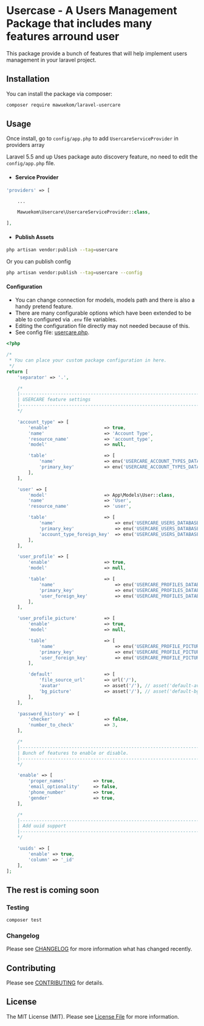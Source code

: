 # Usercase - A Users Management Package that includes many features arround user

This package provide a bunch of features that will help implement users management in your laravel project.

## Installation

You can install the package via composer:

```bash
composer require mawuekom/laravel-usercare
```

## Usage

Once install, go to `config/app.php` to add `UsercareServiceProvider` in providers array

 Laravel 5.5 and up Uses package auto discovery feature, no need to edit the `config/app.php` file.

 - #### Service Provider

```php
'providers' => [

    ...

    Mawuekom\Usercare\UsercareServiceProvider::class,

],
```

- #### Publish Assets

```bash
php artisan vendor:publish --tag=usercare
```

Or you can publish config

```bash
php artisan vendor:publish --tag=usercare --config
```

#### Configuration

* You can change connection for models, models path and there is also a handy pretend feature.
* There are many configurable options which have been extended to be able to configured via `.env` file variables.
* Editing the configuration file directly may not needed because of this.
* See config file: [usercare.php](https://github.com/mawuva/laravel-usercare/blob/main/config/usercare.php).

```php
<?php

/*
 * You can place your custom package configuration in here.
 */
return [
    'separator' => '.',

    /*
    |--------------------------------------------------------------------------
    | USERCARE feature settings
    |--------------------------------------------------------------------------
    */

    'account_type' => [
        'enable'                    => true,
        'name'                      => 'Account Type',
        'resource_name'             => 'account_type',
        'model'                     => null,

        'table'                     => [
            'name'                  => env('USERCARE_ACCOUNT_TYPES_DATABASE_TABLE', 'account_types'),
            'primary_key'           => env('USERCARE_ACCOUNT_TYPES_DATABASE_TABLE_PRIMARY_KEY', 'id'),
        ],
    ],

    'user' => [
        'model'                     => App\Models\User::class,
        'name'                      => 'User',
        'resource_name'             => 'user',

        'table'                     => [
            'name'                      => env('USERCARE_USERS_DATABASE_TABLE', 'users'),
            'primary_key'               => env('USERCARE_USERS_DATABASE_TABLE_PRIMARY_KEY', 'id'),
            'account_type_foreign_key'  => env('USERCARE_USERS_DATABASE_TABLE_ACCOUNT_TYPE_FOREIGN_KEY', 'account_type_id'),
        ],
    ],

    'user_profile' => [
        'enable'                    => true,
        'model'                     => null,

        'table'                     => [
            'name'                      => env('USERCARE_PROFILES_DATABASE_TABLE', 'profiles'),
            'primary_key'               => env('USERCARE_PROFILES_DATABASE_TABLE_PRIMARY_KEY', 'id'),
            'user_foreign_key'          => env('USERCARE_PROFILES_DATABASE_TABLE_USER_FOREIGN_KEY', 'user_id'),
        ],
    ],

    'user_profile_picture'          => [
        'enable'                    => true,
        'model'                     => null,

        'table'                     => [
            'name'                      => env('USERCARE_PROFILE_PICTURES_DATABASE_TABLE', 'profile_pictures'),
            'primary_key'               => env('USERCARE_PROFILE_PICTURES_DATABASE_TABLE_PRIMARY_KEY', 'id'),
            'user_foreign_key'          => env('USERCARE_PROFILE_PICTURES_DATABASE_TABLE_USER_FOREIGN_KEY', 'user_id'),
        ],

        'default'                   => [
            'file_source_url'       => url('/'),
            'avatar'                => asset('/'), // asset('default-avatar.png')
            'bg_picture'            => asset('/'), // asset('default-bg-picture.png')
        ],
    ],

    'password_history' => [
        'checker'                   => false,
        'number_to_check'           => 3,
    ],

    /*
    |--------------------------------------------------------------------------
    | Bunch of features to enable or disable.
    |--------------------------------------------------------------------------
    */

    'enable' => [
        'proper_names'          => true,
        'email_optionality'     => false,
        'phone_number'          => true,
        'gender'                => true,
    ],

    /*
    |--------------------------------------------------------------------------
    | Add uuid support
    |--------------------------------------------------------------------------
    */

    'uuids' => [
        'enable' => true,
        'column' => '_id'
    ],
];
```

## The rest is coming soon

### Testing

```bash
composer test
```

### Changelog

Please see [CHANGELOG](CHANGELOG.md) for more information what has changed recently.

## Contributing

Please see [CONTRIBUTING](CONTRIBUTING.md) for details.

## License

The MIT License (MIT). Please see [License File](LICENSE.md) for more information.

